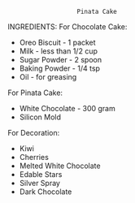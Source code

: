 
                       Pinata Cake  

INGREDIENTS:
For Chocolate Cake:
* Oreo Biscuit - 1 packet 
* Milk - less than 1/2 cup 
* Sugar Powder - 2 spoon 
* Baking Powder - 1/4 tsp 
* Oil - for greasing

For Pinata Cake:
* White Chocolate - 300 gram 
* Silicon Mold

For Decoration:
* Kiwi 
* Cherries
* Melted White Chocolate 
* Edable Stars 
* Silver Spray
* Dark Chocolate
